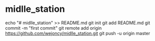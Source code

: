 # midlle_station
echo "# midlle_station" >> README.md
git init
git add README.md
git commit -m "first commit"
git remote add origin https://github.com/wejoncy/midlle_station.git
git push -u origin master
